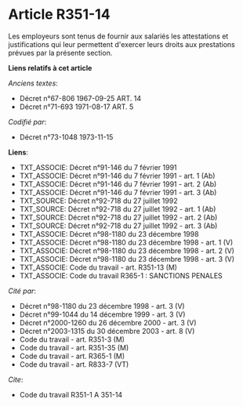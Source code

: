 # Article R351-14

Les employeurs sont tenus de fournir aux salariés les attestations et justifications qui leur permettent d'exercer leurs
droits aux prestations prévues par la présente section.

**Liens relatifs à cet article**

_Anciens textes_:

  - Décret n°67-806 1967-09-25 ART. 14
  - Décret n°71-693 1971-08-17 ART. 5

_Codifié par_:

  - Décret n°73-1048 1973-11-15

**Liens**:

  - TXT_ASSOCIE: Décret n°91-146 du 7 février 1991
  - TXT_ASSOCIE: Décret n°91-146 du 7 février 1991 - art. 1 (Ab)
  - TXT_ASSOCIE: Décret n°91-146 du 7 février 1991 - art. 2 (Ab)
  - TXT_ASSOCIE: Décret n°91-146 du 7 février 1991 - art. 3 (Ab)
  - TXT_SOURCE: Décret n°92-718 du 27 juillet 1992
  - TXT_SOURCE: Décret n°92-718 du 27 juillet 1992 - art. 1 (Ab)
  - TXT_SOURCE: Décret n°92-718 du 27 juillet 1992 - art. 2 (Ab)
  - TXT_SOURCE: Décret n°92-718 du 27 juillet 1992 - art. 3 (Ab)
  - TXT_ASSOCIE: Décret n°98-1180 du 23 décembre 1998
  - TXT_ASSOCIE: Décret n°98-1180 du 23 décembre 1998 - art. 1 (V)
  - TXT_ASSOCIE: Décret n°98-1180 du 23 décembre 1998 - art. 2 (V)
  - TXT_ASSOCIE: Décret n°98-1180 du 23 décembre 1998 - art. 3 (V)
  - TXT_ASSOCIE: Code du travail - art. R351-13 (M)
  - TXT_ASSOCIE: Code du travail R365-1 : SANCTIONS PENALES

_Cité par_:

  - Décret n°98-1180 du 23 décembre 1998 - art. 3 (V)
  - Décret n°99-1044 du 14 décembre 1999 - art. 3 (V)
  - Décret n°2000-1260 du 26 décembre 2000 - art. 3 (V)
  - Décret n°2003-1315 du 30 décembre 2003 - art. 8 (V)
  - Code du travail - art. R351-3 (M)
  - Code du travail - art. R351-35 (M)
  - Code du travail - art. R365-1 (M)
  - Code du travail - art. R833-7 (VT)

_Cite_:

  - Code du travail R351-1 A 351-14
